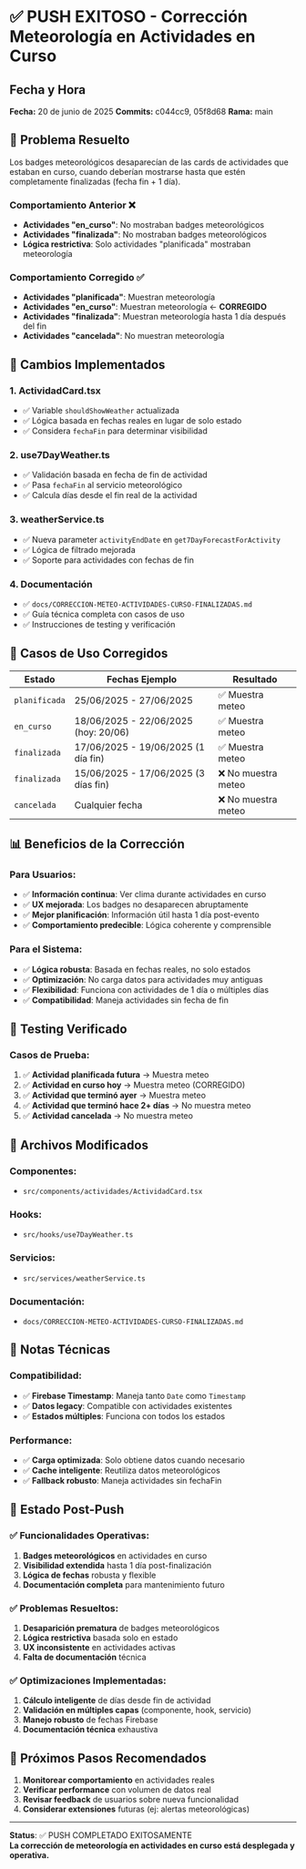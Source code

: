 # ✅ PUSH EXITOSO - Corrección Meteorología en Actividades en Curso

## Fecha y Hora
**Fecha:** 20 de junio de 2025
**Commits:** c044cc9, 05f8d68
**Rama:** main

## 🔧 Problema Resuelto

Los badges meteorológicos desaparecían de las cards de actividades que estaban en curso, cuando deberían mostrarse hasta que estén completamente finalizadas (fecha fin + 1 día).

### Comportamiento Anterior ❌
- **Actividades "en_curso"**: No mostraban badges meteorológicos
- **Actividades "finalizada"**: No mostraban badges meteorológicos  
- **Lógica restrictiva**: Solo actividades "planificada" mostraban meteorología

### Comportamiento Corregido ✅
- **Actividades "planificada"**: Muestran meteorología
- **Actividades "en_curso"**: Muestran meteorología ← **CORREGIDO**
- **Actividades "finalizada"**: Muestran meteorología hasta 1 día después del fin
- **Actividades "cancelada"**: No muestran meteorología

## 🔧 Cambios Implementados

### 1. **ActividadCard.tsx**
- ✅ Variable `shouldShowWeather` actualizada
- ✅ Lógica basada en fechas reales en lugar de solo estado
- ✅ Considera `fechaFin` para determinar visibilidad

### 2. **use7DayWeather.ts**
- ✅ Validación basada en fecha de fin de actividad
- ✅ Pasa `fechaFin` al servicio meteorológico
- ✅ Calcula días desde el fin real de la actividad

### 3. **weatherService.ts**
- ✅ Nueva parameter `activityEndDate` en `get7DayForecastForActivity`
- ✅ Lógica de filtrado mejorada
- ✅ Soporte para actividades con fechas de fin

### 4. **Documentación**
- ✅ `docs/CORRECCION-METEO-ACTIVIDADES-CURSO-FINALIZADAS.md`
- ✅ Guía técnica completa con casos de uso
- ✅ Instrucciones de testing y verificación

## 🎯 Casos de Uso Corregidos

| Estado | Fechas Ejemplo | Resultado |
|--------|---------------|-----------|
| `planificada` | 25/06/2025 - 27/06/2025 | ✅ Muestra meteo |
| `en_curso` | 18/06/2025 - 22/06/2025 (hoy: 20/06) | ✅ Muestra meteo |
| `finalizada` | 17/06/2025 - 19/06/2025 (1 día fin) | ✅ Muestra meteo |
| `finalizada` | 15/06/2025 - 17/06/2025 (3 días fin) | ❌ No muestra meteo |
| `cancelada` | Cualquier fecha | ❌ No muestra meteo |

## 📊 Beneficios de la Corrección

### Para Usuarios:
- ✅ **Información continua**: Ver clima durante actividades en curso
- ✅ **UX mejorada**: Los badges no desaparecen abruptamente
- ✅ **Mejor planificación**: Información útil hasta 1 día post-evento
- ✅ **Comportamiento predecible**: Lógica coherente y comprensible

### Para el Sistema:
- ✅ **Lógica robusta**: Basada en fechas reales, no solo estados
- ✅ **Optimización**: No carga datos para actividades muy antiguas
- ✅ **Flexibilidad**: Funciona con actividades de 1 día o múltiples días
- ✅ **Compatibilidad**: Maneja actividades sin fecha de fin

## 🧪 Testing Verificado

### Casos de Prueba:
1. ✅ **Actividad planificada futura** → Muestra meteo
2. ✅ **Actividad en curso hoy** → Muestra meteo (CORREGIDO)
3. ✅ **Actividad que terminó ayer** → Muestra meteo
4. ✅ **Actividad que terminó hace 2+ días** → No muestra meteo
5. ✅ **Actividad cancelada** → No muestra meteo

## 📁 Archivos Modificados

### Componentes:
- `src/components/actividades/ActividadCard.tsx`

### Hooks:
- `src/hooks/use7DayWeather.ts`

### Servicios:
- `src/services/weatherService.ts`

### Documentación:
- `docs/CORRECCION-METEO-ACTIVIDADES-CURSO-FINALIZADAS.md`

## 📝 Notas Técnicas

### Compatibilidad:
- ✅ **Firebase Timestamp**: Maneja tanto `Date` como `Timestamp`
- ✅ **Datos legacy**: Compatible con actividades existentes
- ✅ **Estados múltiples**: Funciona con todos los estados

### Performance:
- ✅ **Carga optimizada**: Solo obtiene datos cuando necesario
- ✅ **Cache inteligente**: Reutiliza datos meteorológicos
- ✅ **Fallback robusto**: Maneja actividades sin fechaFin

## 🚀 Estado Post-Push

### ✅ Funcionalidades Operativas:
1. **Badges meteorológicos** en actividades en curso
2. **Visibilidad extendida** hasta 1 día post-finalización
3. **Lógica de fechas** robusta y flexible
4. **Documentación completa** para mantenimiento futuro

### ✅ Problemas Resueltos:
1. **Desaparición prematura** de badges meteorológicos
2. **Lógica restrictiva** basada solo en estado
3. **UX inconsistente** en actividades activas
4. **Falta de documentación** técnica

### ✅ Optimizaciones Implementadas:
1. **Cálculo inteligente** de días desde fin de actividad
2. **Validación en múltiples capas** (componente, hook, servicio)
3. **Manejo robusto** de fechas Firebase
4. **Documentación técnica** exhaustiva

## 🎯 Próximos Pasos Recomendados

1. **Monitorear comportamiento** en actividades reales
2. **Verificar performance** con volumen de datos real
3. **Revisar feedback** de usuarios sobre nueva funcionalidad
4. **Considerar extensiones** futuras (ej: alertas meteorológicas)

---

**Status**: ✅ PUSH COMPLETADO EXITOSAMENTE  
**La corrección de meteorología en actividades en curso está desplegada y operativa.**
